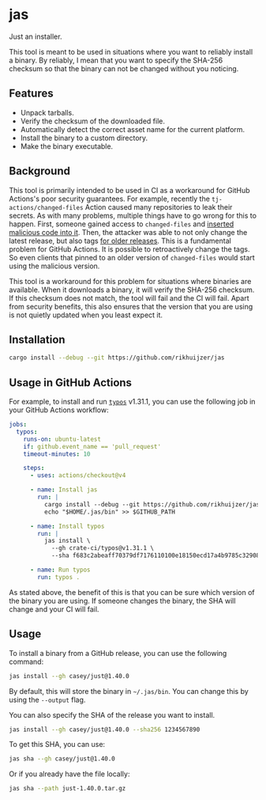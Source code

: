 # jas

Just an installer.

This tool is meant to be used in situations where you want to reliably install a binary.
By reliably, I mean that you want to specify the SHA-256 checksum so that the binary can not be changed without you noticing.

## Features

- Unpack tarballs.
- Verify the checksum of the downloaded file.
- Automatically detect the correct asset name for the current platform.
- Install the binary to a custom directory.
- Make the binary executable.

## Background

This tool is primarily intended to be used in CI as a workaround for GitHub Actions's poor security guarantees.
For example, recently the `tj-actions/changed-files` Action caused many repositories to leak their secrets.
As with many problems, multiple things have to go wrong for this to happen.
First, someone gained access to `changed-files` and [inserted malicious code into it](https://github.com/tj-actions/changed-files/issues/2464#issuecomment-2727020537).
Then, the attacker was able to not only change the latest release, but also tags [for older releases](https://github.com/tj-actions/changed-files/issues/2463).
This is a fundamental problem for GitHub Actions.
It is possible to retroactively change the tags.
So even clients that pinned to an older version of `changed-files` would start using the malicious version.

This tool is a workaround for this problem for situations where binaries are available.
When it downloads a binary, it will verify the SHA-256 checksum.
If this checksum does not match, the tool will fail and the CI will fail.
Apart from security benefits, this also ensures that the version that you are using is not quietly updated when you least expect it.

## Installation

```bash
cargo install --debug --git https://github.com/rikhuijzer/jas
```

## Usage in GitHub Actions

For example, to install and run [`typos`](https://github.com/crate-ci/typos) v1.31.1, you can use the following job in your GitHub Actions workflow:

```yaml
jobs:
  typos:
    runs-on: ubuntu-latest
    if: github.event_name == 'pull_request'
    timeout-minutes: 10

    steps:
      - uses: actions/checkout@v4

      - name: Install jas
        run: |
          cargo install --debug --git https://github.com/rikhuijzer/jas
          echo "$HOME/.jas/bin" >> $GITHUB_PATH

      - name: Install typos
        run: |
          jas install \
            --gh crate-ci/typos@v1.31.1 \
            --sha f683c2abeaff70379df7176110100e18150ecd17a4b9785c32908aca11929993

      - name: Run typos
        run: typos .
```

As stated above, the benefit of this is that you can be sure which version of the binary you are using.
If someone changes the binary, the SHA will change and your CI will fail.

## Usage

To install a binary from a GitHub release, you can use the following command:

```bash
jas install --gh casey/just@1.40.0
```

By default, this will store the binary in `~/.jas/bin`.
You can change this by using the `--output` flag.

You can also specify the SHA of the release you want to install.

```bash
jas install --gh casey/just@1.40.0 --sha256 1234567890
```

To get this SHA, you can use:

```bash
jas sha --gh casey/just@1.40.0
```

Or if you already have the file locally:

```bash
jas sha --path just-1.40.0.tar.gz
```
